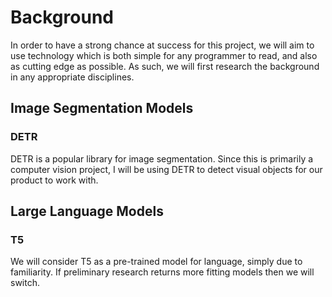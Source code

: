 # Background
In order to have a strong chance at success for this project, we
will aim to use technology which is both simple for any programmer
to read, and also as cutting edge as possible. As such, we will
first research the background in any appropriate disciplines.

## Image Segmentation Models

### DETR
DETR is a popular library for image segmentation. Since this is
primarily a computer vision project, I will be using DETR to
detect visual objects for our product to work with.

## Large Language Models

### T5
We will consider T5 as a pre-trained model for language, simply
due to familiarity. If preliminary research returns more fitting
models then we will switch.